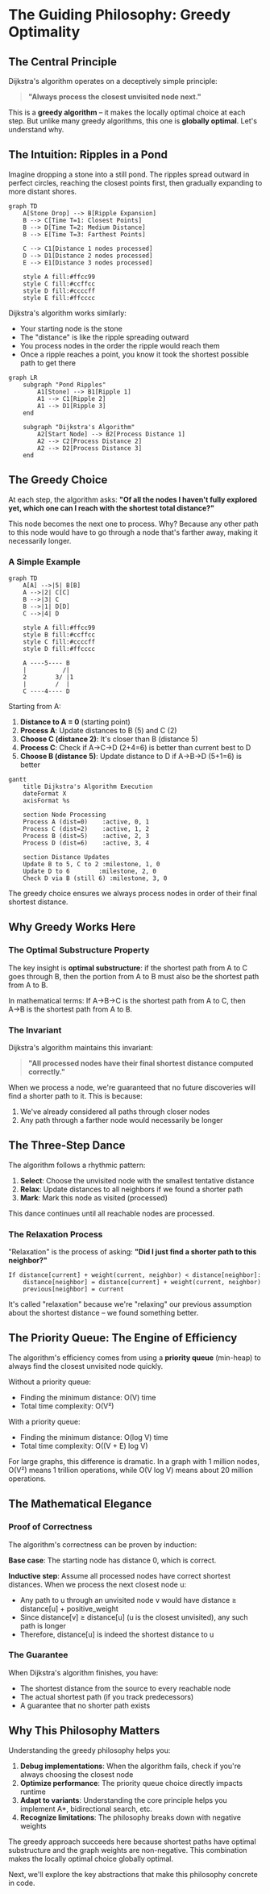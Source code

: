 # The Guiding Philosophy: Greedy Optimality

## The Central Principle

Dijkstra's algorithm operates on a deceptively simple principle:

> **"Always process the closest unvisited node next."**

This is a **greedy algorithm** – it makes the locally optimal choice at each step. But unlike many greedy algorithms, this one is **globally optimal**. Let's understand why.

## The Intuition: Ripples in a Pond

Imagine dropping a stone into a still pond. The ripples spread outward in perfect circles, reaching the closest points first, then gradually expanding to more distant shores.

```mermaid
graph TD
    A[Stone Drop] --> B[Ripple Expansion]
    B --> C[Time T=1: Closest Points]
    B --> D[Time T=2: Medium Distance]
    B --> E[Time T=3: Farthest Points]
    
    C --> C1[Distance 1 nodes processed]
    D --> D1[Distance 2 nodes processed]
    E --> E1[Distance 3 nodes processed]
    
    style A fill:#ffcc99
    style C fill:#ccffcc
    style D fill:#ccccff
    style E fill:#ffcccc
```

Dijkstra's algorithm works similarly:
- Your starting node is the stone
- The "distance" is like the ripple spreading outward
- You process nodes in the order the ripple would reach them
- Once a ripple reaches a point, you know it took the shortest possible path to get there

```mermaid
graph LR
    subgraph "Pond Ripples"
        A1[Stone] --> B1[Ripple 1]
        A1 --> C1[Ripple 2]
        A1 --> D1[Ripple 3]
    end
    
    subgraph "Dijkstra's Algorithm"
        A2[Start Node] --> B2[Process Distance 1]
        A2 --> C2[Process Distance 2]
        A2 --> D2[Process Distance 3]
    end
```

## The Greedy Choice

At each step, the algorithm asks: **"Of all the nodes I haven't fully explored yet, which one can I reach with the shortest total distance?"**

This node becomes the next one to process. Why? Because any other path to this node would have to go through a node that's farther away, making it necessarily longer.

### A Simple Example

```mermaid
graph TD
    A[A] -->|5| B[B]
    A -->|2| C[C]
    B -->|3| C
    B -->|1| D[D]
    C -->|4| D
    
    style A fill:#ffcc99
    style B fill:#ccffcc
    style C fill:#ccccff
    style D fill:#ffcccc
```

```
    A ----5---- B
    |          /|
    2        3/ |1
    |        /  |
    C ----4---- D
```

Starting from A:
1. **Distance to A = 0** (starting point)
2. **Process A**: Update distances to B (5) and C (2)
3. **Choose C (distance 2)**: It's closer than B (distance 5)
4. **Process C**: Check if A→C→D (2+4=6) is better than current best to D
5. **Choose B (distance 5)**: Update distance to D if A→B→D (5+1=6) is better

```mermaid
gantt
    title Dijkstra's Algorithm Execution
    dateFormat X
    axisFormat %s
    
    section Node Processing
    Process A (dist=0)    :active, 0, 1
    Process C (dist=2)    :active, 1, 2
    Process B (dist=5)    :active, 2, 3
    Process D (dist=6)    :active, 3, 4
    
    section Distance Updates
    Update B to 5, C to 2 :milestone, 1, 0
    Update D to 6        :milestone, 2, 0
    Check D via B (still 6) :milestone, 3, 0
```

The greedy choice ensures we always process nodes in order of their final shortest distance.

## Why Greedy Works Here

### The Optimal Substructure Property

The key insight is **optimal substructure**: if the shortest path from A to C goes through B, then the portion from A to B must also be the shortest path from A to B.

In mathematical terms: If A→B→C is the shortest path from A to C, then A→B is the shortest path from A to B.

### The Invariant

Dijkstra's algorithm maintains this invariant:

> **"All processed nodes have their final shortest distance computed correctly."**

When we process a node, we're guaranteed that no future discoveries will find a shorter path to it. This is because:
1. We've already considered all paths through closer nodes
2. Any path through a farther node would necessarily be longer

## The Three-Step Dance

The algorithm follows a rhythmic pattern:

1. **Select**: Choose the unvisited node with the smallest tentative distance
2. **Relax**: Update distances to all neighbors if we found a shorter path
3. **Mark**: Mark this node as visited (processed)

This dance continues until all reachable nodes are processed.

### The Relaxation Process

"Relaxation" is the process of asking: **"Did I just find a shorter path to this neighbor?"**

```
If distance[current] + weight(current, neighbor) < distance[neighbor]:
    distance[neighbor] = distance[current] + weight(current, neighbor)
    previous[neighbor] = current
```

It's called "relaxation" because we're "relaxing" our previous assumption about the shortest distance – we found something better.

## The Priority Queue: The Engine of Efficiency

The algorithm's efficiency comes from using a **priority queue** (min-heap) to always find the closest unvisited node quickly.

Without a priority queue:
- Finding the minimum distance: O(V) time
- Total time complexity: O(V²)

With a priority queue:
- Finding the minimum distance: O(log V) time
- Total time complexity: O((V + E) log V)

For large graphs, this difference is dramatic. In a graph with 1 million nodes, O(V²) means 1 trillion operations, while O(V log V) means about 20 million operations.

## The Mathematical Elegance

### Proof of Correctness

The algorithm's correctness can be proven by induction:

**Base case**: The starting node has distance 0, which is correct.

**Inductive step**: Assume all processed nodes have correct shortest distances. When we process the next closest node u:
- Any path to u through an unvisited node v would have distance ≥ distance[u] + positive_weight
- Since distance[v] ≥ distance[u] (u is the closest unvisited), any such path is longer
- Therefore, distance[u] is indeed the shortest distance to u

### The Guarantee

When Dijkstra's algorithm finishes, you have:
- The shortest distance from the source to every reachable node
- The actual shortest path (if you track predecessors)
- A guarantee that no shorter path exists

## Why This Philosophy Matters

Understanding the greedy philosophy helps you:
1. **Debug implementations**: When the algorithm fails, check if you're always choosing the closest node
2. **Optimize performance**: The priority queue choice directly impacts runtime
3. **Adapt to variants**: Understanding the core principle helps you implement A*, bidirectional search, etc.
4. **Recognize limitations**: The philosophy breaks down with negative weights

The greedy approach succeeds here because shortest paths have optimal substructure and the graph weights are non-negative. This combination makes the locally optimal choice globally optimal.

Next, we'll explore the key abstractions that make this philosophy concrete in code.